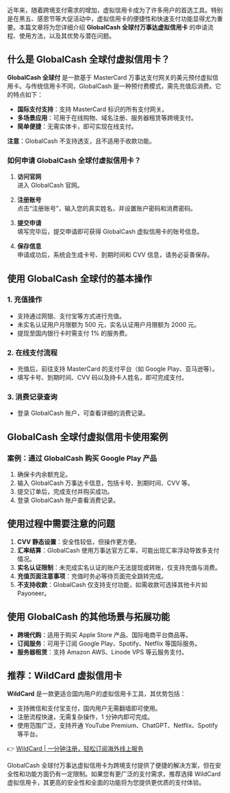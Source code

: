 近年来，随着跨境支付需求的增加，虚拟信用卡成为了许多用户的首选工具。特别是在黑五、感恩节等大促活动中，虚拟信用卡的便捷性和快速支付功能显得尤为重要。本篇文章将为您详细介绍 **GlobalCash 全球付万事达虚拟信用卡** 的申请流程、使用方法，以及其优势与潜在问题。

## 什么是 GlobalCash 全球付虚拟信用卡？

**GlobalCash 全球付** 是一款基于 MasterCard 万事达支付网关的美元预付虚拟信用卡。与传统信用卡不同，GlobalCash 是一种预付费模式，需先充值后消费。它的特点如下：

- **国际支付支持**：支持 MasterCard 标识的所有支付网关。
- **多场景应用**：可用于在线购物、域名注册、服务器租赁等跨境支付。
- **简单便捷**：无需实体卡，即可实现在线支付。

**注意**：GlobalCash 不支持透支，且不适用于收款功能。

### 如何申请 GlobalCash 全球付虚拟信用卡？

1. **访问官网**  
   进入 GlobalCash 官网。

2. **注册账号**  
   点击“注册账号”，输入您的真实姓名，并设置账户密码和消费密码。

3. **提交申请**  
   填写完毕后，提交申请即可获得 GlobalCash 虚拟信用卡的账号信息。

4. **保存信息**  
   申请成功后，系统会生成卡号、到期时间和 CVV 信息，请务必妥善保存。

## 使用 GlobalCash 全球付的基本操作

### 1. 充值操作

- 支持通过网银、支付宝等方式进行充值。
- 未实名认证用户月限额为 500 元，实名认证用户月限额为 2000 元。
- 提现至国内银行卡时需支付 1% 的服务费。

### 2. 在线支付流程

- 充值后，前往支持 MasterCard 的支付平台（如 Google Play、亚马逊等）。
- 填写卡号、到期时间、CVV 码以及持卡人姓名，即可完成支付。

### 3. 消费记录查询

- 登录 GlobalCash 账户，可查看详细的消费记录。

## GlobalCash 全球付虚拟信用卡使用案例

### 案例：通过 GlobalCash 购买 Google Play 产品

1. 确保卡内余额充足。  
2. 输入 GlobalCash 万事达卡信息，包括卡号、到期时间、CVV 等。  
3. 提交订单后，完成支付并购买成功。  
4. 登录 GlobalCash 账户查看消费记录。

## 使用过程中需要注意的问题

1. **CVV 静态设置**：安全性较低，但操作更方便。  
2. **汇率结算**：GlobalCash 使用万事达官方汇率，可能出现汇率浮动导致多支付情况。  
3. **实名认证限制**：未完成实名认证的账户无法提现或转账，仅支持充值与消费。  
4. **充值页面注意事项**：充值时务必等待页面完全跳转完成。  
5. **不支持收款**：GlobalCash 仅支持支付功能，如需收款可选择其他卡片如 Payoneer。

## 使用 GlobalCash 的其他场景与拓展功能

- **跨境代购**：适用于购买 Apple Store 产品、国际电商平台商品等。  
- **订阅服务**：可用于订阅 Google Play、Spotify、Netflix 等国际服务。  
- **服务器租赁**：支持 Amazon AWS、Linode VPS 等云服务支付。

## 推荐：WildCard 虚拟信用卡

**WildCard** 是一款更适合国内用户的虚拟信用卡工具，其优势包括：

- 支持微信和支付宝支付，国内用户无需翻墙即可使用。
- 注册流程快速，无需复杂操作，1 分钟内即可完成。
- 使用范围广泛，支持开通 YouTube Premium、ChatGPT、Netflix、Spotify 等平台。

👉 [WildCard | 一分钟注册，轻松订阅海外线上服务](https://bit.ly/bewildcard)

GlobalCash 全球付万事达虚拟信用卡为跨境支付提供了便捷的解决方案，但在安全性和功能方面仍有一定限制。如果您有更广泛的支付需求，推荐选择 WildCard 虚拟信用卡，其更高的安全性和全面的功能将为您提供更优质的支付体验。